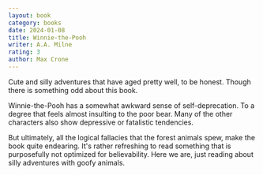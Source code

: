 ```yaml
---
layout: book
category: books
date: 2024-01-08
title: Winnie-the-Pooh
writer: A.A. Milne
rating: 3
author: Max Crone
---
```

Cute and silly adventures that have aged pretty well, to be honest.
Though there is something odd about this book.

Winnie-the-Pooh has a somewhat awkward sense of self-deprecation.
To a degree that feels almost insulting to the poor bear.
Many of the other characters also show depressive or fatalistic tendencies.

But ultimately, all the logical fallacies that the forest animals spew, make the book quite endearing.
It's rather refreshing to read something that is purposefully not optimized for believability.
Here we are, just reading about silly adventures with goofy animals.
